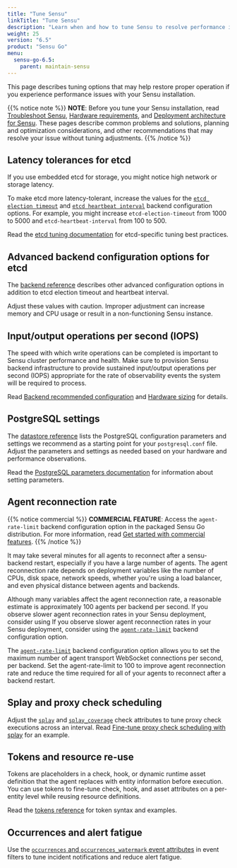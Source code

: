 ```yaml
---
title: "Tune Sensu"
linkTitle: "Tune Sensu"
description: "Learn when and how to tune Sensu to resolve performance issues, with links to more detailed documentation."
weight: 25
version: "6.5"
product: "Sensu Go"
menu:
  sensu-go-6.5:
    parent: maintain-sensu
---
```


This page describes tuning options that may help restore proper operation if you experience performance issues with your Sensu installation.

{{% notice note %}}
**NOTE**: Before you tune your Sensu installation, read [Troubleshoot Sensu](../troubleshoot/), [Hardware requirements](../../deploy-sensu/hardware-requirements/), and [Deployment architecture for Sensu](../../deploy-sensu/deployment-architecture/).
These pages describe common problems and solutions, planning and optimization considerations, and other recommendations that may resolve your issue without tuning adjustments.
{{% /notice %}}

## Latency tolerances for etcd

If you use embedded etcd for storage, you might notice high network or storage latency.

To make etcd more latency-tolerant, increase the values for the [`etcd election timeout`][1] and [`etcd heartbeat interval`][2] backend configuration options.
For example, you might increase `etcd-election-timeout` from 1000 to 5000 and `etcd-heartbeat-interval` from 100 to 500.

Read the [etcd tuning documentation][3] for etcd-specific tuning best practices.

## Advanced backend configuration options for etcd

The [backend reference][11] describes other advanced configuration options in addition to etcd election timeout and heartbeat interval.

Adjust these values with caution.
Improper adjustment can increase memory and CPU usage or result in a non-functioning Sensu instance.

## Input/output operations per second (IOPS)

The speed with which write operations can be completed is important to Sensu cluster performance and health.
Make sure to provision Sensu backend infrastructure to provide sustained input/output operations per second (IOPS) appropriate for the rate of observability events the system will be required to process.

Read [Backend recommended configuration][12] and [Hardware sizing][13] for details.

## PostgreSQL settings

The [datastore reference][4] lists the PostgreSQL configuration parameters and settings we recommend as a starting point for your `postgresql.conf` file.
Adjust the parameters and settings as needed based on your hardware and performance observations.

Read the [PostgreSQL parameters documentation][5] for information about setting parameters.

## Agent reconnection rate

{{% notice commercial %}}
**COMMERCIAL FEATURE**: Access the `agent-rate-limit` backend configuration option in the packaged Sensu Go distribution. For more information, read [Get started with commercial features](../../../commercial/).
{{% /notice %}}

It may take several minutes for all agents to reconnect after a sensu-backend restart, especially if you have a large number of agents.
The agent reconnection rate depends on deployment variables like the number of CPUs, disk space, network speeds, whether you're using a load balancer, and even physical distance between agents and backends.

Although many variables affect the agent reconnection rate, a reasonable estimate is approximately 100 agents per backend per second.
If you observe slower agent reconnection rates in your Sensu deployment, consider using If you observe slower agent reconnection rates in your Sensu deployment, consider using the [`agent-rate-limit`][14] backend configuration option.

The [`agent-rate-limit`][14] backend configuration option allows you to set the maximum number of agent transport WebSocket connections per second, per backend.
Set the agent-rate-limit to 100 to improve agent reconnection rate and reduce the time required for all of your agents to reconnect after a backend restart.

## Splay and proxy check scheduling

Adjust the [`splay`][7] and [`splay_coverage`][8] check attributes to tune proxy check executions across an interval.
Read [Fine-tune proxy check scheduling with splay][9] for an example.

## Tokens and resource re-use

Tokens are placeholders in a check, hook, or dynamic runtime asset definition that the agent replaces with entity information before execution.
You can use tokens to fine-tune check, hook, and asset attributes on a per-entity level while reusing resource definitions.

Read the [tokens reference][10] for token syntax and examples.

## Occurrences and alert fatigue

Use the [`occurrences` and `occurrences_watermark` event attributes][6] in event filters to tune incident notifications and reduce alert fatigue.


[1]: ../../../observability-pipeline/observe-schedule/backend/#etcd-election-timeout
[2]: ../../../observability-pipeline/observe-schedule/backend/#etcd-heartbeat-interval
[3]: https://etcd.io/docs/latest/tuning/
[4]: ../../deploy-sensu/datastore/#postgresql-requirements
[5]: https://www.postgresql.org/docs/current/config-setting.html
[6]: ../../../observability-pipeline/observe-events/events/#occurrences-and-occurrences-watermark
[7]: ../../../observability-pipeline/observe-schedule/checks/#splay
[8]: ../../../observability-pipeline/observe-schedule/checks/#splay-coverage
[9]: ../../../observability-pipeline/observe-schedule/checks/#fine-tune-proxy-check-scheduling-with-splay
[10]: ../../../observability-pipeline/observe-schedule/tokens/
[11]: ../../../observability-pipeline/observe-schedule/backend/#advanced-configuration-options
[12]: ../../deploy-sensu/hardware-requirements/#backend-recommended-configuration 
[13]: ../../deploy-sensu/deployment-architecture/#hardware-sizing
[14]: ../../../observability-pipeline/observe-schedule/backend/#agent-rate-limit
